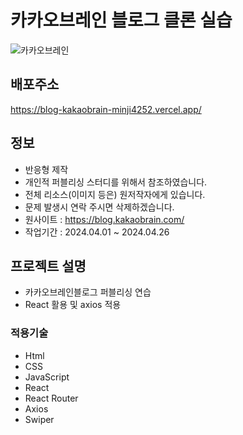 # 카카오브레인 블로그 클론 실습

![카카오브레인](https://github.com/user-attachments/assets/33da7392-b832-401f-b54a-ba9a71bc8b99)

 ## 배포주소
<a href="https://blog-kakaobrain-minji4252.vercel.app/" target="_blank">https://blog-kakaobrain-minji4252.vercel.app/
</a>


## 정보

- 반응형 제작 
- 개인적 퍼블리싱 스터디를 위해서 참조하였습니다.
- 전체 리소스(이미지 등은) 원저작자에게 있습니다.
- 문제 발생시 연락 주시면 삭제하겠습니다.
- 원사이트 : https://blog.kakaobrain.com/
- 작업기간 : 2024.04.01 ~ 2024.04.26

## 프로젝트 설명

- 카카오브레인블로그 퍼블리싱 연습
- React 활용 및 axios 적용 

### 적용기술

- Html
- CSS
- JavaScript
- React
- React Router
- Axios
- Swiper

